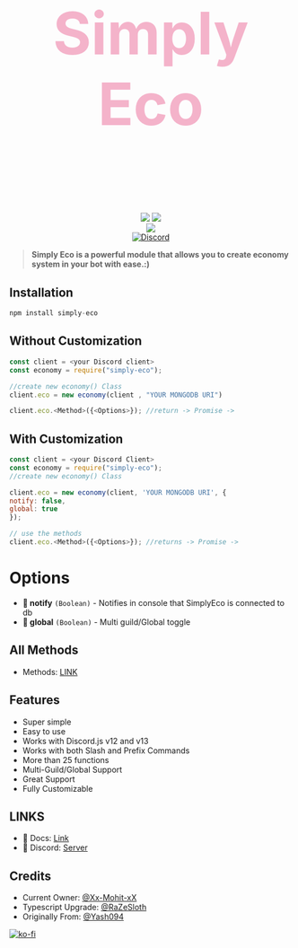 <h2 style="font-size:6.5rem; color:#F4B3CA" align="center"> Simply Eco </h2>
<p align="center"><img align="center" style="width:0.5px" src="https://i.imgur.com/DWeejI6.jpg"/></p><br/>
<p align="center">
<a href="https://www.npmjs.com/package/simply-eco"><img src="https://img.shields.io/npm/v/simply-eco.svg?style=flat-square" /></a>
 <a href="https://www.npmjs.com/package/simply-eco"><img src="https://img.shields.io/npm/dt/simply-eco?style=flat-square" /></a><br>
   <a href="https://www.npmjs.com/package/simply-eco"><img src="https://nodei.co/npm/simply-eco.png?downloadRank=true&downloads=true&downloadRank=true&stars=true" /></a><br>
  <a href="https://discord.gg/HNfhvCeR6d"><img src="https://invidget.switchblade.xyz/HNfhvCeR6d" alt="Discord"></a>
</p>

> **Simply Eco is a powerful module that allows you to create economy system in your bot with ease.:)**

## **Installation** 

```js
npm install simply-eco
```

## Without Customization 

```js
const client = <your Discord client>
const economy = require("simply-eco");

//create new economy() Class
client.eco = new economy(client , "YOUR MONGODB URI")

client.eco.<Method>({<Options>}); //return -> Promise ->
```

## With Customization 

```js
const client = <your Discord Client>
const economy = require("simply-eco");
//create new economy() Class

client.eco = new economy(client, 'YOUR MONGODB URI', {
notify: false, 
global: true
});

// use the methods
client.eco.<Method>({<Options>}); //returns -> Promise -> 
```
# Options

- **📌 notify** `(Boolean)` - Notifies in console that SimplyEco is connected to db
- **🔮 global** `(Boolean)` - Multi guild/Global toggle



## All Methods 
- Methods: [LINK](https://simplyeco.js.org/classes/export_.html)

## Features

- Super simple
- Easy to use
- Works with Discord.js v12 and v13
- Works with both Slash and Prefix Commands
- More than 25 functions
- Multi-Guild/Global Support
- Great Support
- Fully Customizable

## LINKS

- 📃 Docs: [Link](https://simplyeco.js.org)
- 📃 Discord: [Server](https://discord.com/invite/HNfhvCeR6d)


## Credits

- Current Owner: [@Xx-Mohit-xX](https://github.com/Xx-Mohit-xX)
- Typescript Upgrade: [@RaZeSloth](https://github.com/RaZeSloth)
- Originally From: [@Yash094](https://github.com/Yash094)

[![ko-fi](https://ko-fi.com/img/githubbutton_sm.svg)](https://ko-fi.com/E1E057WWV)
